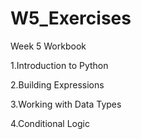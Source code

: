 # W5_Exercises

Week 5 Workbook
  
  1.Introduction to Python
  
  2.Building Expressions

  3.Working with Data Types

  4.Conditional Logic
